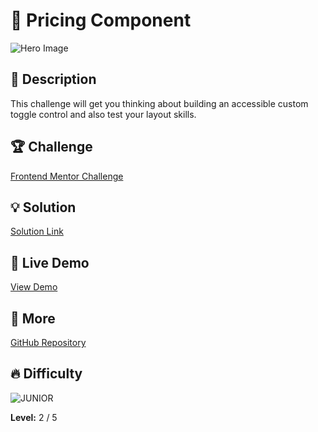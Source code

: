# 📁 Pricing Component

![Hero Image](https://res.cloudinary.com/dz209s6jk/image/upload/v1611325428/Challenges/fp0qtspesm6i0miyqncg.jpg)

## 🌟 Description

This challenge will get you thinking about building an accessible custom toggle control and also test your layout skills.

## 🏆 Challenge

[Frontend Mentor Challenge](https://www.frontendmentor.io/challenges/interactive-pricing-component-t0m8PIyY8)

## 💡 Solution

[Solution Link](https://www.frontendmentor.io/solutions/simple-pricing-component-fNhndcXm8D) 

## 🚀 Live Demo

[View Demo](https://younes-alhyan.github.io/pricing-component)

## 🔎 More

[GitHub Repository](https://github.com/younes-alhyan/frontend-mentor/)

## 🔥 Difficulty

![JUNIOR](https://img.shields.io/badge/Difficulty-JUNIOR-green)

**Level:** 2 / 5
